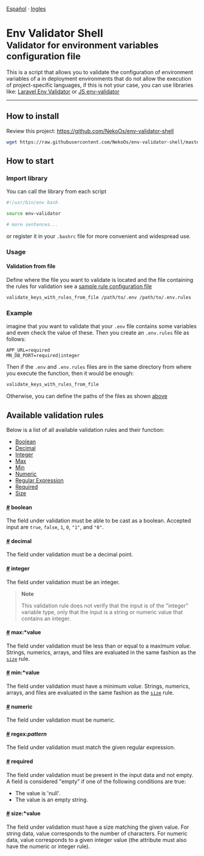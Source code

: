 [Español](https://github.com/NekoOs/env-validator-shell/blob/master/readme/ES.md) · 
[Ingles](https://github.com/NekoOs/env-validator-shell/blob/master/README.md)

# Env Validator Shell <br><small>Validator for environment variables configuration file</small>

This is a script that allows you to validate the configuration of environment variables of a 
in deployment environments that do not allow the execution of project-specific languages,
if this is not your case, you can use libraries like: [Laravel Env Validator](https://github.com/mathiasgrimm/laravel-env-validator)
or [JS env-validator](https://www.npmjs.com/package/env-validator)
_________________________________        

How to install
--------------------------------

Review this project: <https://github.com/NekoOs/env-validator-shell>

```bash
wget https://raw.githubusercontent.com/NekoOs/env-validator-shell/master/src/env-validator.bash
```

How to start
--------------------------------

### Import library
You can call the library from each script

```bash
#!/usr/bin/env bash

source env-validator

# more sentences...
```
or register it in your `.bashrc` file for more convenient and widespread use.      

### Usage 

#### Validation from file
Define where the file you want to validate is located and the file containing the rules for validation 
see a [sample rule configuration file](https://github.com/NekoOs/env-validator-shell/blob/master/tests/.env.rules)  
```bash
validate_keys_with_rules_from_file /path/to/.env /path/to/.env.rules
```

### Example
imagine that you want to validate that your `.env` file contains some variables and even check the value of these.
Then you create an `.env.rules` file as follows:

```dotenv
APP_URL=required
MN_DB_PORT=required|integer
```

Then if the `.env` and `.env.rules` files are in the same directory from where you execute the function, 
then it would be enough:

```bash
validate_keys_with_rules_from_file
```

Otherwise, you can define the paths of the files as shown [above](#validation-from-file)

Available validation rules
--------------------------------

Below is a list of all available validation rules and their function:

- [Boolean](#boolean)  
- [Decimal](#decimal)
- [Integer](#integer)
- [Max](#maxvalue)
- [Min](#minvalue)
- [Numeric](#numeric)
- [Regular Expression](#regex)
- [Required](#required) 
- [Size](#sizevalue)  

#### [#](#boolean) boolean

The field under validation must be able to be cast as a boolean. Accepted input are `true`, `false`, `1`, `0`, `"1"`, and `"0"`.

#### [#](#decimal) decimal

The field under validation must be a decimal point.

#### [#](#integer) integer

The field under validation must be an integer.

> **Note**
>
> This validation rule does not verify that the input is of the "integer" variable type, only that the input is a string or numeric value that contains an integer.

#### [#](#maxvalue) max:*value

The field under validation must be less than or equal to a maximum *value*. Strings, numerics, arrays, and files are evaluated in the same fashion as the [`size`](#sizevalue) rule.

#### [#](#minvalue) min:*value

The field under validation must have a minimum *value*. Strings, numerics, arrays, and files are evaluated in the same fashion as the [`size`](#sizevalue) rule.

#### [#](#numeric) numeric

The field under validation must be numeric.

#### [#](#regexpattern) regex:*pattern*

The field under validation must match the given regular expression.

#### [#](#required) required

The field under validation must be present in the input data and not empty. A field is considered "empty" if one of the following conditions are true:
- The value is 'null'.
- The value is an empty string.

#### [#](#sizevalue) size:*value

The field under validation must have a size matching the given value. For string data, value corresponds to the number of characters. For numeric data, value corresponds to a given integer value (the attribute must also have the numeric or integer rule). 
